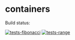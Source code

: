 # containers

Build status:

[![tests-fibonacci](https://github.com/Luew2/containers/actions/workflows/tests-fibonacci.yml/badge.svg?branch=master)](https://github.com/Luew2/containers/actions/workflows/tests-fibonacci.yml)
[![tests-range](https://github.com/Luew2/containers/actions/workflows/tests-range.yml/badge.svg?branch=master)](https://github.com/Luew2/containers/actions/workflows/tests-range.yml)
